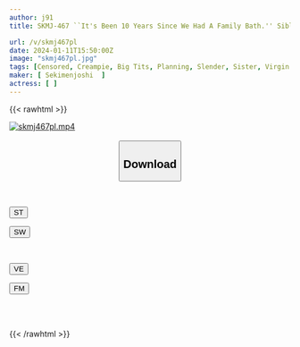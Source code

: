 ```yaml
---
author: j91
title: SKMJ-467 ``It's Been 10 Years Since We Had A Family Bath.'' Siblings And Brother Are Embarrassed At A Mixed Bathing Hot Spring! ? "I Don't Get Excited Even When I Look At My Sister's Breasts." Even Though I Was Forced To Wash Her, My Younger Brother Got Fully Erect And Found Out He Was A Virgin (^^;) Even Though The Older Sister Had A Boyfriend, He Was Blushing At The Younger Brother's Big Dick, And Congratulating The Older Sister And Brother For Raw Sex And Creampie.

url: /v/skmj467pl
date: 2024-01-11T15:50:00Z
image: "skmj467pl.jpg"
tags: [Censored, Creampie, Big Tits, Planning, Slender, Sister, Virgin Man, Hot Spring, Bath	]
maker: [ Sekimenjoshi  ]
actress: [ ]
---
```



{{< rawhtml >}}

<div class="video" data-videoid="3qx1wA2mXjcl3k">
    <a href="javascript:;">
        <img src="/v/skmj467pl/skmj467pl.jpg" width="WIDTH" height="HEIGHT" alt="skmj467pl.mp4" loading="lazy">
    </a>
</div>

<script type="text/javascript" src="https://j91.asia/asset/on-demand-st.js"></script>

<br>
  <link rel="stylesheet" href="https://j91.asia/asset/bs5.css">
  
  <center>
  <button class="btn btn-primary" type="button" data-bs-toggle="collapse" data-bs-target=".multi-collapse" aria-expanded="false" aria-controls="multiCollapseExample1 multiCollapseExample2"><h2>Download</h2></button></center>
</p>
<div class="row">
  <div class="col">
    <div class="collapse multi-collapse" id="multiCollapseExample1">
      <div class="card card-body">
	      	      <br>
<div class="buttons">  
<p><a href="https://streamtape.to/v/3qx1wA2mXjcl3k" target="_blank"><button class="btn-hover color-3"><i class="fa fa-download"></i> ST</button></a></p>
<p><a href="https://flaswish.com/4e7ts7pbfyrb" target="_blank"><button class="btn-hover color-2"><i class="fa fa-download"></i> SW</button></a></p></div>
    </div>
  </div>
</div>
  <div class="col">
    <div class="collapse multi-collapse" id="multiCollapseExample2">
      <div class="card card-body">
	      <br>
<div class="buttons">
<p><a href="https://veev.to/d/25MAUbIX8WUmfuimKgUpYZs5r5FAIwlO9DfHwmk" target="_blank"><button class="btn-hover color-9"><i class="fa fa-download"></i> VE</button></a></p>
<p><a href="https://filemoon.sx/d/4ecm2euvpfof" target="_blank"><button class="btn-hover color-8"><i class="fa fa-download"></i> FM</button></a></p></div>
<br><br>
      </div>
    </div>
  </div>
</div>

{{< /rawhtml >}}